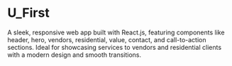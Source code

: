 # U_First
A sleek, responsive web app built with React.js, featuring components like header, hero, vendors, residential, value, contact, and call-to-action sections. Ideal for showcasing services to vendors and residential clients with a modern design and smooth transitions.
